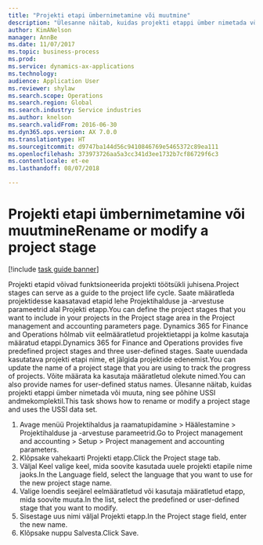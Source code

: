 ```yaml
--- 
title: "Projekti etapi ümbernimetamine või muutmine"
description: "Ülesanne näitab, kuidas projekti etappi ümber nimetada või muuta."
author: KimANelson
manager: AnnBe
ms.date: 11/07/2017
ms.topic: business-process
ms.prod: 
ms.service: dynamics-ax-applications
ms.technology: 
audience: Application User
ms.reviewer: shylaw
ms.search.scope: Operations
ms.search.region: Global
ms.search.industry: Service industries
ms.author: knelson
ms.search.validFrom: 2016-06-30
ms.dyn365.ops.version: AX 7.0.0
ms.translationtype: HT
ms.sourcegitcommit: d9747ba144d56c9410846769e5465372c89ea111
ms.openlocfilehash: 373973726aa5a3cc341d3ee1732b7cf86729f6c3
ms.contentlocale: et-ee
ms.lasthandoff: 08/07/2018

---
```

# <a name="rename-or-modify-a-project-stage"></a><span data-ttu-id="c0b9a-103">Projekti etapi ümbernimetamine või muutmine</span><span class="sxs-lookup"><span data-stu-id="c0b9a-103">Rename or modify a project stage</span></span>

[!include [task guide banner](../../includes/task-guide-banner.md)]

<span data-ttu-id="c0b9a-104">Projekti etapid võivad funktsioneerida projekti töötsükli juhisena.</span><span class="sxs-lookup"><span data-stu-id="c0b9a-104">Project stages can serve as a guide to the project life cycle.</span></span> <span data-ttu-id="c0b9a-105">Saate määratleda projektidesse kaasatavad etapid lehe Projektihalduse ja -arvestuse parameetrid alal Projekti etapp.</span><span class="sxs-lookup"><span data-stu-id="c0b9a-105">You can define the project stages that you want to include in your projects in the Project stage area in the Project management and accounting parameters page.</span></span> <span data-ttu-id="c0b9a-106">Dynamics 365 for Finance and Operations hõlmab viit eelmääratletud projektietappi ja kolme kasutaja määratud etappi.</span><span class="sxs-lookup"><span data-stu-id="c0b9a-106">Dynamics 365 for Finance and Operations provides five predefined project stages and three user-defined stages.</span></span> <span data-ttu-id="c0b9a-107">Saate uuendada kasutatava projekti etapi nime, et jälgida projektide edenemist.</span><span class="sxs-lookup"><span data-stu-id="c0b9a-107">You can update the name of a project stage that you are using to track the progress of projects.</span></span> <span data-ttu-id="c0b9a-108">Võite määrata ka kasutaja määratletud olekute nimed.</span><span class="sxs-lookup"><span data-stu-id="c0b9a-108">You can also provide names for user-defined status names.</span></span> <span data-ttu-id="c0b9a-109">Ülesanne näitab, kuidas projekti etappi ümber nimetada või muuta, ning see põhine USSI andmekomplektil.</span><span class="sxs-lookup"><span data-stu-id="c0b9a-109">This task shows how to rename or modify a project stage and uses the USSI data set.</span></span>

1. <span data-ttu-id="c0b9a-110">Avage menüü Projektihaldus ja raamatupidamine > Häälestamine > Projektihalduse ja -arvestuse parameetrid.</span><span class="sxs-lookup"><span data-stu-id="c0b9a-110">Go to Project management and accounting > Setup > Project management and accounting parameters.</span></span>
2. <span data-ttu-id="c0b9a-111">Klõpsake vahekaarti Projekti etapp.</span><span class="sxs-lookup"><span data-stu-id="c0b9a-111">Click the Project stage tab.</span></span>
3. <span data-ttu-id="c0b9a-112">Väljal Keel valige keel, mida soovite kasutada uuele projekti etapile nime jaoks.</span><span class="sxs-lookup"><span data-stu-id="c0b9a-112">In the Language field, select the language that you want to use for the new project stage name.</span></span>
4. <span data-ttu-id="c0b9a-113">Valige loendis seejärel eelmääratletud või kasutaja määratletud etapp, mida soovite muuta.</span><span class="sxs-lookup"><span data-stu-id="c0b9a-113">In the list, select the predefined or user-defined stage that you want to modify.</span></span> 
5. <span data-ttu-id="c0b9a-114">Sisestage uus nimi väljal Projekti etapp.</span><span class="sxs-lookup"><span data-stu-id="c0b9a-114">In the Project stage field, enter the new name.</span></span>
6. <span data-ttu-id="c0b9a-115">Klõpsake nuppu Salvesta.</span><span class="sxs-lookup"><span data-stu-id="c0b9a-115">Click Save.</span></span>

